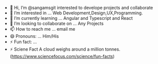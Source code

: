 - 👋 Hi, I’m @sangamsgit interested to develope projects and collaborate
- 👀 I’m interested in ... Web Development,Design,UX,Programming.
- 🌱 I’m currently learning ... Angular and Typescript and React
- 💞️ I’m looking to collaborate on ... Any Projects
- 📫 How to reach me ... email me
- 😄 Pronouns: ... Him/His
- ⚡ Fun fact: ...
- ⚡ Sciene Fact A cloud weighs around a million tonnes.(https://www.sciencefocus.com/science/fun-facts)

<!---
sangamsgit/sangamsgit is a ✨ special ✨ repository because its `README.md` (this file) appears on your GitHub profile.
You can click the Preview link to take a look at your changes.
--->
